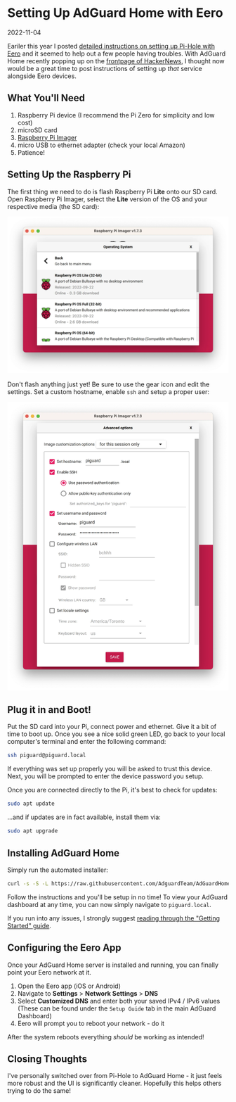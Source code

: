 # Setting Up AdGuard Home with Eero

2022-11-04

Eariler this year I posted [detailed instructions on setting up Pi-Hole with Eero](/eero) and it seemed to help out a few people having troubles. With AdGuard Home recently popping up on the [frontpage of HackerNews](https://news.ycombinator.com/item?id=33387678), I thought now would be a great time to post instructions of setting up *that* service alongside Eero devices.

## What You'll Need

1. Raspberry Pi device (I recommend the Pi Zero for simplicity and low cost)
2. microSD card
3. [Raspberry Pi Imager](https://www.raspberrypi.com/software/)
3. micro USB to ethernet adapter (check your local Amazon)
4. Patience!

## Setting Up the Raspberry Pi

The first thing we need to do is flash Raspberry Pi **Lite** onto our SD card. Open Raspberry Pi Imager, select the **Lite** version of the OS and your respective media (the SD card):

![Raspberry Pi Lite](/public/images/rpi-lite-os.webp)

Don't flash anything just yet! Be sure to use the gear icon and edit the settings. Set a custom hostname, enable `ssh` and setup a proper user:

![Imager settings](/public/images/rpi-adguard-1.webp)

## Plug it in and Boot!

Put the SD card into your Pi, connect power and ethernet. Give it a bit of time to boot up. Once you see a nice solid green LED, go back to your local computer's terminal and enter the following command:

~~~sh
ssh piguard@piguard.local
~~~

If everything was set up properly you will be asked to trust this device. Next, you will be prompted to enter the device password you setup.

Once you are connected directly to the Pi, it's best to check for updates:

~~~sh
sudo apt update
~~~

...and if updates are in fact available, install them via:

~~~sh
sudo apt upgrade
~~~

## Installing AdGuard Home

Simply run the automated installer:

~~~sh
curl -s -S -L https://raw.githubusercontent.com/AdguardTeam/AdGuardHome/master/scripts/install.sh | sh -s -- -v
~~~

Follow the instructions and you'll be setup in no time! To view your AdGuard dashboard at any time, you can now simply navigate to `piguard.local`.

If you run into any issues, I strongly suggest [reading through the "Getting Started" guide](https://github.com/AdguardTeam/AdGuardHome#getting-started).

## Configuring the Eero App

Once your AdGuard Home server is installed and running, you can finally point your Eero network at it.

1. Open the Eero app (iOS or Android)
2. Navigate to **Settings** > **Network Settings** > **DNS**
3. Select **Customized DNS** and enter both your saved IPv4 / IPv6 values (These can be found under the `Setup Guide` tab in the main AdGuard Dashboard)
4. Eero will prompt you to reboot your network - do it

After the system reboots everything *should* be working as intended!

## Closing Thoughts

I've personally switched over from Pi-Hole to AdGuard Home - it just feels more robust and the UI is significantly cleaner. Hopefully this helps others trying to do the same!
